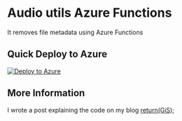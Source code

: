 # Audio utils Azure Functions

It removes file metadata using Azure Functions

## Quick Deploy to Azure

[![Deploy to Azure](http://azuredeploy.net/deploybutton.svg)](https://portal.azure.com/#create/Microsoft.Template/uri/https%3A%2F%2Fraw.githubusercontent.com%2F0GiS0%2Faudio-azure-functions%2Fmaster%2Fazure.deploy.json)

## More Information

I wrote a post explaining the code on my blog [return(GiS);](https://www.returngis.net/2018/11/azure-functions-para-procesar-mp3s-con-speech-service/)

